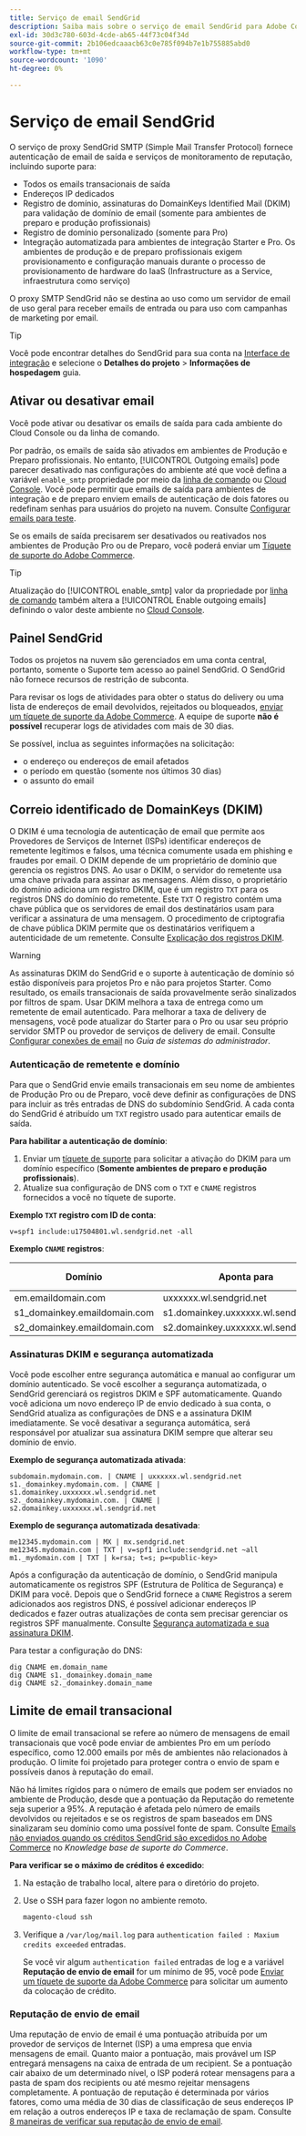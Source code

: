```yaml
---
title: Serviço de email SendGrid
description: Saiba mais sobre o serviço de email SendGrid para Adobe Commerce na infraestrutura em nuvem e como você pode testar sua configuração de DNS.
exl-id: 30d3c780-603d-4cde-ab65-44f73c04f34d
source-git-commit: 2b106edcaaacb63c0e785f094b7e1b755885abd0
workflow-type: tm+mt
source-wordcount: '1090'
ht-degree: 0%

---
```


# Serviço de email SendGrid

O serviço de proxy SendGrid SMTP (Simple Mail Transfer Protocol) fornece autenticação de email de saída e serviços de monitoramento de reputação, incluindo suporte para:

* Todos os emails transacionais de saída
* Endereços IP dedicados
* Registro de domínio, assinaturas do DomainKeys Identified Mail (DKIM) para validação de domínio de email (somente para ambientes de preparo e produção profissionais)
* Registro de domínio personalizado (somente para Pro)
* Integração automatizada para ambientes de integração Starter e Pro. Os ambientes de produção e de preparo profissionais exigem provisionamento e configuração manuais durante o processo de provisionamento de hardware do IaaS (Infrastructure as a Service, infraestrutura como serviço)

O proxy SMTP SendGrid não se destina ao uso como um servidor de email de uso geral para receber emails de entrada ou para uso com campanhas de marketing por email.

>[!TIP]
>
>Você pode encontrar detalhes do SendGrid para sua conta na [Interface de integração](https://cloud.magento.com) e selecione o **Detalhes do projeto** > **Informações de hospedagem** guia.

## Ativar ou desativar email

Você pode ativar ou desativar os emails de saída para cada ambiente do Cloud Console ou da linha de comando.

Por padrão, os emails de saída são ativados em ambientes de Produção e Preparo profissionais. No entanto, [!UICONTROL Outgoing emails] pode parecer desativado nas configurações do ambiente até que você defina a variável `enable_smtp` propriedade por meio da [linha de comando](outgoing-emails.md#enable-emails-in-the-cli) ou [Cloud Console](outgoing-emails.md#enable-emails-in-the-cloud-console). Você pode permitir que emails de saída para ambientes de integração e de preparo enviem emails de autenticação de dois fatores ou redefinam senhas para usuários do projeto na nuvem. Consulte [Configurar emails para teste](outgoing-emails.md).

Se os emails de saída precisarem ser desativados ou reativados nos ambientes de Produção Pro ou de Preparo, você poderá enviar um [Tíquete de suporte do Adobe Commerce](https://experienceleague.adobe.com/en/docs/commerce-knowledge-base/kb/help-center-guide/magento-help-center-user-guide).

>[!TIP]
>
>Atualização do [!UICONTROL enable_smtp] valor da propriedade por [linha de comando](outgoing-emails.md#enable-emails-in-the-cli) também altera a [!UICONTROL Enable outgoing emails] definindo o valor deste ambiente no [Cloud Console](outgoing-emails.md#enable-emails-in-the-cloud-console).

## Painel SendGrid

Todos os projetos na nuvem são gerenciados em uma conta central, portanto, somente o Suporte tem acesso ao painel SendGrid. O SendGrid não fornece recursos de restrição de subconta.

Para revisar os logs de atividades para obter o status do delivery ou uma lista de endereços de email devolvidos, rejeitados ou bloqueados, [enviar um tíquete de suporte da Adobe Commerce](https://experienceleague.adobe.com/en/docs/commerce-knowledge-base/kb/help-center-guide/magento-help-center-user-guide#submit-ticket). A equipe de suporte **não é possível** recuperar logs de atividades com mais de 30 dias.

Se possível, inclua as seguintes informações na solicitação:

* o endereço ou endereços de email afetados
* o período em questão (somente nos últimos 30 dias)
* o assunto do email

## Correio identificado de DomainKeys (DKIM)

O DKIM é uma tecnologia de autenticação de email que permite aos Provedores de Serviços de Internet (ISPs) identificar endereços de remetente legítimos e falsos, uma técnica comumente usada em phishing e fraudes por email. O DKIM depende de um proprietário de domínio que gerencia os registros DNS. Ao usar o DKIM, o servidor do remetente usa uma chave privada para assinar as mensagens. Além disso, o proprietário do domínio adiciona um registro DKIM, que é um registro `TXT` para os registros DNS do domínio do remetente. Este `TXT` O registro contém uma chave pública que os servidores de email dos destinatários usam para verificar a assinatura de uma mensagem. O procedimento de criptografia de chave pública DKIM permite que os destinatários verifiquem a autenticidade de um remetente. Consulte [Explicação dos registros DKIM](https://docs.sendgrid.com/ui/account-and-settings/dkim-records).

>[!WARNING]
>
>As assinaturas DKIM do SendGrid e o suporte à autenticação de domínio só estão disponíveis para projetos Pro e não para projetos Starter. Como resultado, os emails transacionais de saída provavelmente serão sinalizados por filtros de spam. Usar DKIM melhora a taxa de entrega como um remetente de email autenticado. Para melhorar a taxa de delivery de mensagens, você pode atualizar do Starter para o Pro ou usar seu próprio servidor SMTP ou provedor de serviços de delivery de email. Consulte [Configurar conexões de email](https://experienceleague.adobe.com/en/docs/commerce-admin/systems/communications/email-communications) no _Guia de sistemas do administrador_.

### Autenticação de remetente e domínio

Para que o SendGrid envie emails transacionais em seu nome de ambientes de Produção Pro ou de Preparo, você deve definir as configurações de DNS para incluir as três entradas de DNS do subdomínio SendGrid. A cada conta do SendGrid é atribuído um `TXT` registro usado para autenticar emails de saída.

**Para habilitar a autenticação de domínio**:

1. Enviar um [tíquete de suporte](https://experienceleague.adobe.com/en/docs/commerce-knowledge-base/kb/help-center-guide/magento-help-center-user-guide#submit-ticket) para solicitar a ativação do DKIM para um domínio específico (**Somente ambientes de preparo e produção profissionais**).
1. Atualize sua configuração de DNS com o `TXT` e `CNAME` registros fornecidos a você no tíquete de suporte.

**Exemplo `TXT` registro com ID de conta**:

```text
v=spf1 include:u17504801.wl.sendgrid.net -all
```

**Exemplo `CNAME` registros**:

| Domínio | Aponta para | Tipo de registro |
| ---------- | ---------- | ------------- |
| em.emaildomain.com | uxxxxxx.wl.sendgrid.net | CNAME |
| s1_domainkey.emaildomain.com | s1.domainkey.uxxxxxx.wl.sendgrid.net | CNAME |
| s2_domainkey.emaildomain.com | s2.domainkey.uxxxxxx.wl.sendgrid.net | CNAME |

### Assinaturas DKIM e segurança automatizada

Você pode escolher entre segurança automática e manual ao configurar um domínio autenticado. Se você escolher a segurança automatizada, o SendGrid gerenciará os registros DKIM e SPF automaticamente. Quando você adiciona um novo endereço IP de envio dedicado à sua conta, o SendGrid atualiza as configurações de DNS e a assinatura DKIM imediatamente. Se você desativar a segurança automática, será responsável por atualizar sua assinatura DKIM sempre que alterar seu domínio de envio.

**Exemplo de segurança automatizada ativada**:

```text
subdomain.mydomain.com. | CNAME | uxxxxxx.wl.sendgrid.net
s1._domainkey.mydomain.com. | CNAME | s1.domainkey.uxxxxxx.wl.sendgrid.net
s2._domainkey.mydomain.com. | CNAME | s2.domainkey.uxxxxxx.wl.sendgrid.net
```

**Exemplo de segurança automatizada desativada**:

```text
me12345.mydomain.com | MX | mx.sendgrid.net
me12345.mydomain.com | TXT | v=spf1 include:sendgrid.net ~all
m1._mydomain.com | TXT | k=rsa; t=s; p=<public-key>
```

Após a configuração da autenticação de domínio, o SendGrid manipula automaticamente os registros SPF (Estrutura de Política de Segurança) e DKIM para você. Depois que o SendGrid fornece a `CNAME` Registros a serem adicionados aos registros DNS, é possível adicionar endereços IP dedicados e fazer outras atualizações de conta sem precisar gerenciar os registros SPF manualmente. Consulte [Segurança automatizada e sua assinatura DKIM](https://docs.sendgrid.com/ui/account-and-settings/dkim-records#automated-security-and-your-dkim-signature).

Para testar a configuração do DNS:

```terminal
dig CNAME em.domain_name
dig CNAME s1._domainkey.domain_name
dig CNAME s2._domainkey.domain_name
```

## Limite de email transacional

O limite de email transacional se refere ao número de mensagens de email transacionais que você pode enviar de ambientes Pro em um período específico, como 12.000 emails por mês de ambientes não relacionados à produção. O limite foi projetado para proteger contra o envio de spam e possíveis danos à reputação do email.

Não há limites rígidos para o número de emails que podem ser enviados no ambiente de Produção, desde que a pontuação da Reputação do remetente seja superior a 95%. A reputação é afetada pelo número de emails devolvidos ou rejeitados e se os registros de spam baseados em DNS sinalizaram seu domínio como uma possível fonte de spam. Consulte [Emails não enviados quando os créditos SendGrid são excedidos no Adobe Commerce](https://experienceleague.adobe.com/en/docs/commerce-knowledge-base/kb/troubleshooting/miscellaneous/emails-not-being-sent-sendgrid-credits-exceeded) no _Knowledge base de suporte do Commerce_.

**Para verificar se o máximo de créditos é excedido**:

1. Na estação de trabalho local, altere para o diretório do projeto.

1. Use o SSH para fazer logon no ambiente remoto.

   ```bash
   magento-cloud ssh
   ```

1. Verifique a `/var/log/mail.log` para `authentication failed : Maxium credits exceeded` entradas.

   Se você vir algum `authentication failed` entradas de log e a variável **Reputação de envio de email** for um mínimo de 95, você pode [Enviar um tíquete de suporte da Adobe Commerce](https://experienceleague.adobe.com/en/docs/commerce-knowledge-base/kb/help-center-guide/magento-help-center-user-guide#submit-ticket) para solicitar um aumento da colocação de crédito.

### Reputação de envio de email

Uma reputação de envio de email é uma pontuação atribuída por um provedor de serviços de Internet (ISP) a uma empresa que envia mensagens de email. Quanto maior a pontuação, mais provável um ISP entregará mensagens na caixa de entrada de um recipient. Se a pontuação cair abaixo de um determinado nível, o ISP poderá rotear mensagens para a pasta de spam dos recipients ou até mesmo rejeitar mensagens completamente. A pontuação de reputação é determinada por vários fatores, como uma média de 30 dias de classificação de seus endereços IP em relação a outros endereços IP e taxa de reclamação de spam. Consulte [8 maneiras de verificar sua reputação de envio de email](https://sendgrid.com/en-us/blog/5-ways-check-sending-reputation).
